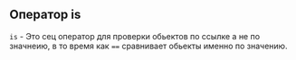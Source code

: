Оператор is
---

`is` - Это сец оператор для проверки обьектов по ссылке а не по значнеию, 
в то время как `==` сравнивает обьекты именно по значению.
